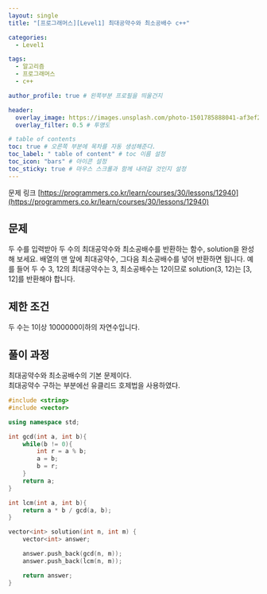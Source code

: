 ```yaml
---
layout: single
title: "[프로그래머스][Level1] 최대공약수와 최소공배수 c++"

categories:
  - Level1

tags:
  - 알고리즘
  - 프로그래머스
  - c++

author_profile: true # 왼쪽부분 프로필을 띄울건지

header:
  overlay_image: https://images.unsplash.com/photo-1501785888041-af3ef285b470?ixlib=rb-1.2.1&ixid=eyJhcHBfaWQiOjEyMDd9&auto=format&fit=crop&w=1350&q=80
  overlay_filter: 0.5 # 투명도

# table of contents
toc: true # 오른쪽 부분에 목차를 자동 생성해준다.
toc_label: " table of content" # toc 이름 설정
toc_icon: "bars" # 아이콘 설정
toc_sticky: true # 마우스 스크롤과 함께 내려갈 것인지 설정
---
```


문제 링크 [https://programmers.co.kr/learn/courses/30/lessons/12940](https://programmers.co.kr/learn/courses/30/lessons/12940)

## 문제

두 수를 입력받아 두 수의 최대공약수와 최소공배수를 반환하는 함수, solution을 완성해 보세요. 배열의 맨 앞에 최대공약수, 그다음 최소공배수를 넣어 반환하면 됩니다. 예를 들어 두 수 3, 12의 최대공약수는 3, 최소공배수는 12이므로 solution(3, 12)는 [3, 12]를 반환해야 합니다.

## 제한 조건

두 수는 1이상 1000000이하의 자연수입니다.

## 풀이 과정

최대공약수와 최소공배수의 기본 문제이다.  
최대공약수 구하는 부분에선 유클리드 호제법을 사용하였다.

```c++
#include <string>
#include <vector>

using namespace std;

int gcd(int a, int b){
    while(b != 0){
        int r = a % b;
        a = b;
        b = r;
    }
    return a;
}

int lcm(int a, int b){
    return a * b / gcd(a, b);
}

vector<int> solution(int n, int m) {
    vector<int> answer;

    answer.push_back(gcd(n, m));
    answer.push_back(lcm(n, m));

    return answer;
}
```
